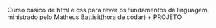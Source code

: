 Curso básico de html e css para rever os fundamentos da linguagem, ministrado pelo Matheus Battisit(hora de codar) + PROJETO
